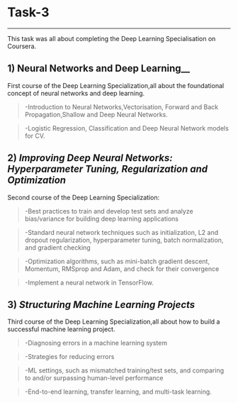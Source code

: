 # **Task-3**

---

This task was all about completing the Deep Learning Specialisation on Coursera.
## 1) Neural Networks and Deep Learning__
First course of the Deep Learning Specialization,all about the foundational concept of neural networks and deep learning. 
>-Introduction to Neural Networks,Vectorisation, Forward and Back Propagation,Shallow and Deep Neural Networks.

>-Logistic Regression, Classification and Deep Neural Network models for CV. 

## 2) _Improving Deep Neural Networks: Hyperparameter Tuning, Regularization and Optimization_
Second course of the Deep Learning Specialization:
>-Best practices to train and develop test sets and analyze bias/variance for building deep learning applications

>-Standard neural network techniques such as initialization, L2 and dropout regularization, hyperparameter tuning, batch normalization, and gradient checking

>-Optimization algorithms, such as mini-batch gradient descent, Momentum, RMSprop and Adam, and check for their convergence

>-Implement a neural network in TensorFlow.


## 3) _Structuring Machine Learning Projects_
Third course of the Deep Learning Specialization,all about how to build a successful machine learning project.

>-Diagnosing errors in a machine learning system

>-Strategies for reducing errors

>-ML settings, such as mismatched training/test sets, and comparing to and/or surpassing human-level performance

>-End-to-end learning, transfer learning, and multi-task learning.

